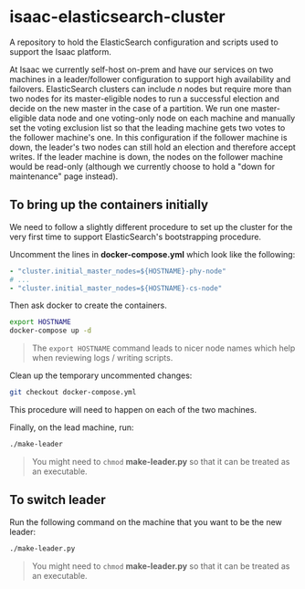 # isaac-elasticsearch-cluster
A repository to hold the ElasticSearch configuration and scripts used to support the Isaac platform.

At Isaac we currently self-host on-prem and have our services on two machines in a leader/follower configuration to support high availability and failovers.
ElasticSearch clusters can include *n* nodes but require more than two nodes for its master-eligible nodes to run a successful election and decide on the new master in the case of a partition. We run one master-eligible data node and one voting-only node on each machine and manually set the voting exclusion list so that the leading machine gets two votes to the follower machine's one.
In this configuration if the follower machine is down, the leader's two nodes can still hold an election and therefore accept writes.
If the leader machine is down, the nodes on the follower machine would be read-only (although we currently choose to hold a "down for maintenance" page instead). 

## To bring up the containers initially
We need to follow a slightly different procedure to set up the cluster for the very first time to support ElasticSearch's bootstrapping procedure.

Uncomment the lines in **docker-compose.yml** which look like the following:
```yaml
- "cluster.initial_master_nodes=${HOSTNAME}-phy-node"
# ...
- "cluster.initial_master_nodes=${HOSTNAME}-cs-node"
```

Then ask docker to create the containers.
```bash
export HOSTNAME
docker-compose up -d
```
> The `export HOSTNAME` command leads to nicer node names which help when reviewing logs / writing scripts.

Clean up the temporary uncommented changes:
```bash
git checkout docker-compose.yml
```

This procedure will need to happen on each of the two machines.

Finally, on the lead machine, run:
```bash
./make-leader
```
> You might need to `chmod` **make-leader.py** so that it can be treated as an executable.

## To switch leader 
Run the following command on the machine that you want to be the new leader:
```bash
./make-leader.py
```
> You might need to `chmod` **make-leader.py** so that it can be treated as an executable.
